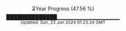 <p align="center">
⏳Year Progress (47.56 %) <br>
██████████████▁▁▁▁▁▁▁▁▁▁▁▁▁▁▁▁ <br>
<sub>Updated: Sun, 23 Jun 2024 01:23:24 GMT</sub>
</p>

